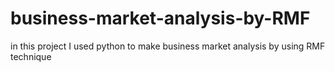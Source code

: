 # business-market-analysis-by-RMF
in this project I used python to make business market analysis by using RMF  technique
